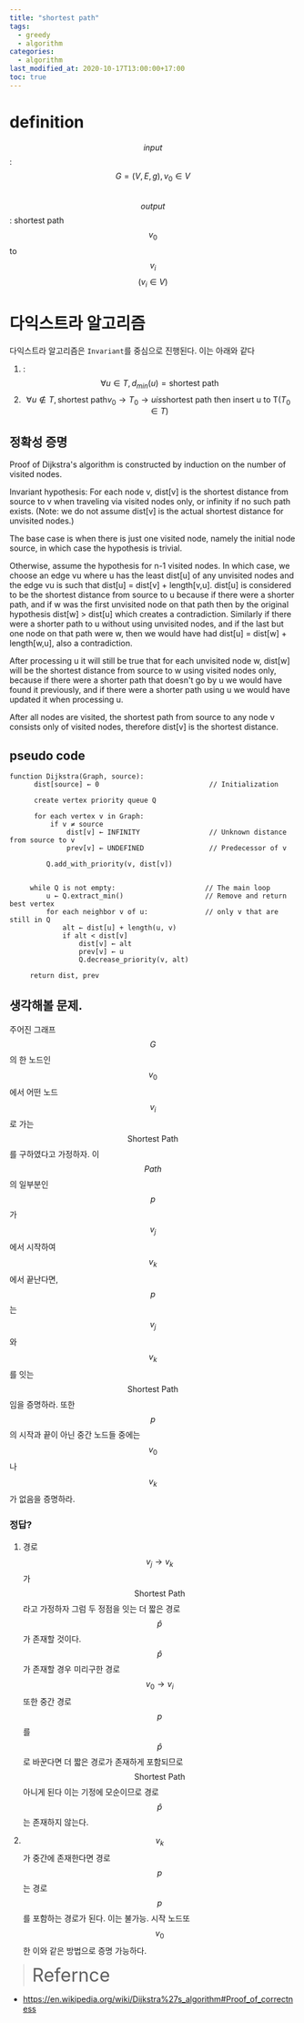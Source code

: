 ```yaml
---
title: "shortest path"
tags:
  - greedy
  - algorithm
categories:
  - algorithm
last_modified_at: 2020-10-17T13:00:00+17:00
toc: true
---
```

<script type="text/javascript"
src="https://cdn.mathjax.org/mathjax/latest/MathJax.js?config=TeX-AMS_HTML">
</script>

# definition

$$input$$: $$G=(V,E,g), v_0 \in V$$<br>
$$output$$: shortest path $$v_0$$ to $$v_i$$ $$(v_i \in V)$$

# 다익스트라 알고리즘
다익스트라 알고리즘은 `Invariant`를 중심으로 진행된다. 이는 아래와 같다

1. : $$\forall{u} \in T, d_{min}(u) = \text{shortest path}$$
2. $$\forall{u} \notin T, \text{shortest path} v_0 \to T_0 \to u is \text{shortest path then insert u to T} (T_0 \in T)$$

## 정확성 증명

Proof of Dijkstra's algorithm is constructed by induction on the number of visited nodes.

Invariant hypothesis: For each node v, dist[v] is the shortest distance from source to v when traveling via visited nodes only, or infinity if no such path exists. (Note: we do not assume dist[v] is the actual shortest distance for unvisited nodes.)

The base case is when there is just one visited node, namely the initial node source, in which case the hypothesis is trivial.

Otherwise, assume the hypothesis for n-1 visited nodes. In which case, we choose an edge vu where u has the least dist[u] of any unvisited nodes and the edge vu is such that dist[u] = dist[v] + length[v,u]. dist[u] is considered to be the shortest distance from source to u because if there were a shorter path, and if w was the first unvisited node on that path then by the original hypothesis dist[w] > dist[u] which creates a contradiction. Similarly if there were a shorter path to u without using unvisited nodes, and if the last but one node on that path were w, then we would have had dist[u] = dist[w] + length[w,u], also a contradiction.

After processing u it will still be true that for each unvisited node w, dist[w] will be the shortest distance from source to w using visited nodes only, because if there were a shorter path that doesn't go by u we would have found it previously, and if there were a shorter path using u we would have updated it when processing u.

After all nodes are visited, the shortest path from source to any node v consists only of visited nodes, therefore dist[v] is the shortest distance.

## pseudo code
```
function Dijkstra(Graph, source):
      dist[source] ← 0                           // Initialization

      create vertex priority queue Q

      for each vertex v in Graph:          
          if v ≠ source
              dist[v] ← INFINITY                 // Unknown distance from source to v
              prev[v] ← UNDEFINED                // Predecessor of v

         Q.add_with_priority(v, dist[v])


     while Q is not empty:                      // The main loop
         u ← Q.extract_min()                    // Remove and return best vertex
         for each neighbor v of u:              // only v that are still in Q
             alt ← dist[u] + length(u, v)
             if alt < dist[v]
                 dist[v] ← alt
                 prev[v] ← u
                 Q.decrease_priority(v, alt)

     return dist, prev
```

## 생각해볼 문제.

주어진 그래프 $$G$$의 한 노드인 $$v_0$$에서 어떤 노드 $$v_i$$로 가는 $$\text{Shortest Path}$$를 구하였다고 가정하자.
이 $$Path$$의 일부분인 $$p$$가 $$v_j$$에서 시작하여 $$v_k$$에서 끝난다면, $$p$$는 $$v_j$$와 $$v_k$$를 잇는 $$\text{Shortest Path}$$임을 증명하라.
또한 $$p$$의 시작과 끝이 아닌 중간 노드들 중에는 $$v_0$$나 $$v_k$$가 없음을 증명하라.

### 정답?

1. 경로 $$v_j \to v_k$$가  $$\text{Shortest Path}$$라고 가정하자 그럼 두 정점을 잇는 더 짧은 경로 $$\hat {p}$$가 존재할 것이다.
$$\hat {p}$$가 존재할 경우 미리구한 경로 $$v_0 \to v_i$$ 또한 중간 경로 $$p$$를 $$\hat {p}$$로 바꾼다면 더 짧은 경로가 존재하게 포함되므로
$$\text{Shortest Path}$$아니게 된다 이는 기정에 모순이므로 경로 $$\hat {p}$$는 존재하지 않는다.

2. $$v_k$$가 중간에 존재한다면 경로 $$p$$는 경로 $$p$$를 포함하는 경로가 된다. 이는 불가능. 시작 노드또 $$v_0$$한 이와 같은 방법으로 증명 가능하다.




><font size="6">Refernce</font>
- https://en.wikipedia.org/wiki/Dijkstra%27s_algorithm#Proof_of_correctness
